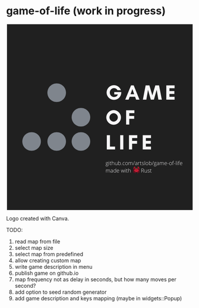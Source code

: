 # game-of-life (work in progress)

<div align="center">
    <img alt="Game logo" align="center" src="/logo.png?raw=true" title="Game logo"/>
</div>

Logo created with Canva.

TODO:
1. read map from file
1. select map size
1. select map from predefined
1. allow creating custom map
1. write game description in menu
1. publish game on github.io
1. map frequency not as delay in seconds, but how many moves per second?
1. add option to seed random generator
1. add game description and keys mapping (maybe in widgets::Popup)
